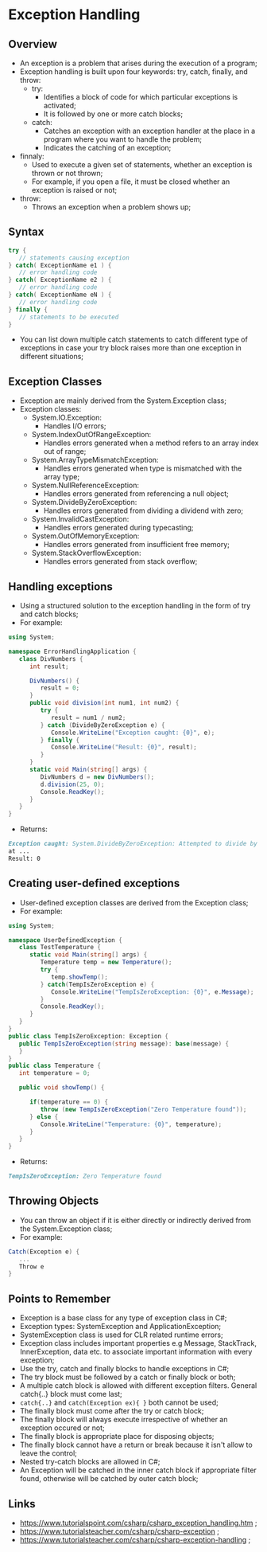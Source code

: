 # Exception Handling

## Overview

- An exception is a problem that arises during the execution of a program;
- Exception handling is built upon four keywords: try, catch, finally, and throw:
  - try:
    - Identifies a block of code for which particular exceptions is activated;
    - It is followed by one or more catch blocks;
  - catch:
    - Catches an exception with an exception handler at the place in a program where you want to handle the problem;
    - Indicates the catching of an exception;
- finnaly:
  - Used to execute a given set of statements, whether an exception is thrown or not thrown;
  - For example, if you open a file, it must be closed whether an exception is raised or not;
- throw:
  - Throws an exception when a problem shows up;

## Syntax

```c#
try {
   // statements causing exception
} catch( ExceptionName e1 ) {
   // error handling code
} catch( ExceptionName e2 ) {
   // error handling code
} catch( ExceptionName eN ) {
   // error handling code
} finally {
   // statements to be executed
}
```

- You can list down multiple catch statements to catch different type of exceptions in case your try block raises more than one exception in different situations;

## Exception Classes

- Exception are mainly derived from the System.Exception class;
- Exception classes:
  - System.IO.Exception:
    - Handles I/O errors;
  - System.IndexOutOfRangeException:
    - Handles errors generated when a method refers to an array index out of range;
  - System.ArrayTypeMismatchException:
    - Handles errors generated when type is mismatched with the array type;
  - System.NullReferenceException:
    - Handles errors generated from referencing a null object;
  - System.DivideByZeroException:
    - Handles errors generated from dividing a dividend with zero;
  - System.InvalidCastException:
    - Handles errors generated during typecasting;
  - System.OutOfMemoryException:
    - Handles errors generated from insufficient free memory;
  - System.StackOverflowException:
    - Handles errors generated from stack overflow;

## Handling exceptions

- Using a structured solution to the exception handling in the form of try and catch blocks;
- For example:

```c#
using System;

namespace ErrorHandlingApplication {
   class DivNumbers {
      int result;

      DivNumbers() {
         result = 0;
      }
      public void division(int num1, int num2) {
         try {
            result = num1 / num2;
         } catch (DivideByZeroException e) {
            Console.WriteLine("Exception caught: {0}", e);
         } finally {
            Console.WriteLine("Result: {0}", result);
         }
      }
      static void Main(string[] args) {
         DivNumbers d = new DivNumbers();
         d.division(25, 0);
         Console.ReadKey();
      }
   }
}
```

- Returns:

```markdown
Exception caught: System.DivideByZeroException: Attempted to divide by zero.
at ...
Result: 0
```

## Creating user-defined exceptions

- User-defined exception classes are derived from the Exception class;
- For example:

```c#
using System;

namespace UserDefinedException {
   class TestTemperature {
      static void Main(string[] args) {
         Temperature temp = new Temperature();
         try {
            temp.showTemp();
         } catch(TempIsZeroException e) {
            Console.WriteLine("TempIsZeroException: {0}", e.Message);
         }
         Console.ReadKey();
      }
   }
}
public class TempIsZeroException: Exception {
   public TempIsZeroException(string message): base(message) {
   }
}
public class Temperature {
   int temperature = 0;

   public void showTemp() {

      if(temperature == 0) {
         throw (new TempIsZeroException("Zero Temperature found"));
      } else {
         Console.WriteLine("Temperature: {0}", temperature);
      }
   }
}
```

- Returns:

```markdown
TempIsZeroException: Zero Temperature found
```

## Throwing Objects

- You can throw an object if it is either directly or indirectly derived from the System.Exception class;
- For example:

```c#
Catch(Exception e) {
   ...
   Throw e
}
```

## Points to Remember

- Exception is a base class for any type of exception class in C#;
- Exception types: SystemException and ApplicationException;
- SystemException class is used for CLR related runtime errors;
- Exception class includes important properties e.g Message, StackTrack, InnerException, data etc. to associate important information with every exception;
- Use the try, catch and finally blocks to handle exceptions in C#;
- The try block must be followed by a catch or finally block or both;
- A multiple catch block is allowed with different exception filters. General catch{..} block must come last;
- `catch{..}` and `catch(Exception ex){ }` both cannot be used;
- The finally block must come after the try or catch block;
- The finally block will always execute irrespective of whether an exception occured or not;
- The finally block is appropriate place for disposing objects;
- The finally block cannot have a return or break because it isn't allow to leave the control;
- Nested try-catch blocks are allowed in C#;
- An Exception will be catched in the inner catch block if appropriate filter found, otherwise will be catched by outer catch block;

## Links

- <https://www.tutorialspoint.com/csharp/csharp_exception_handling.htm> ;
- <https://www.tutorialsteacher.com/csharp/csharp-exception> ;
- <https://www.tutorialsteacher.com/csharp/csharp-exception-handling> ;
